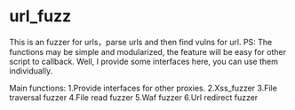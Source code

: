 # url_fuzz
This is an fuzzer for urls，parse urls and then find vulns for url.
PS:
The functions may be simple and modularized, the feature will be easy for other script to callback.
Well, I provide some interfaces here, you can use them individually.

Main functions:
1.Provide interfaces for other proxies.
2.Xss_fuzzer
3.File traversal fuzzer
4.File read fuzzer
5.Waf fuzzer
6.Url redirect fuzzer

